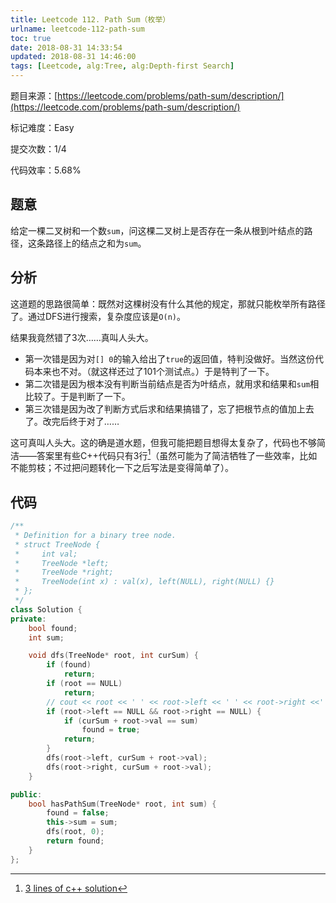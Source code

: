 ```yaml
---
title: Leetcode 112. Path Sum（枚举）
urlname: leetcode-112-path-sum
toc: true
date: 2018-08-31 14:33:54
updated: 2018-08-31 14:46:00
tags: [Leetcode, alg:Tree, alg:Depth-first Search]
---
```


题目来源：[https://leetcode.com/problems/path-sum/description/](https://leetcode.com/problems/path-sum/description/)

标记难度：Easy

提交次数：1/4

代码效率：5.68%

## 题意

给定一棵二叉树和一个数`sum`，问这棵二叉树上是否存在一条从根到叶结点的路径，这条路径上的结点之和为`sum`。

## 分析

这道题的思路很简单：既然对这棵树没有什么其他的规定，那就只能枚举所有路径了。通过DFS进行搜索，复杂度应该是`O(n)`。

结果我竟然错了3次……真叫人头大。

* 第一次错是因为对`[] 0`的输入给出了`true`的返回值，特判没做好。当然这份代码本来也不对。（就这样还过了101个测试点。）于是特判了一下。
* 第二次错是因为根本没有判断当前结点是否为叶结点，就用求和结果和`sum`相比较了。于是判断了一下。
* 第三次错是因为改了判断方式后求和结果搞错了，忘了把根节点的值加上去了。改完后终于对了……

这可真叫人头大。这的确是道水题，但我可能把题目想得太复杂了，代码也不够简洁——答案里有些C++代码只有3行[^cpp]（虽然可能为了简洁牺牲了一些效率，比如不能剪枝；不过把问题转化一下之后写法是变得简单了）。

[^cpp]: [3 lines of c++ solution](https://leetcode.com/problems/path-sum/discuss/36367/3-lines-of-c++-solution)

## 代码

```cpp
/**
 * Definition for a binary tree node.
 * struct TreeNode {
 *     int val;
 *     TreeNode *left;
 *     TreeNode *right;
 *     TreeNode(int x) : val(x), left(NULL), right(NULL) {}
 * };
 */
class Solution {
private:
    bool found;
    int sum;

    void dfs(TreeNode* root, int curSum) {
        if (found)
            return;
        if (root == NULL)
            return;
        // cout << root << ' ' << root->left << ' ' << root->right <<' ' << curSum << endl;
        if (root->left == NULL && root->right == NULL) {
            if (curSum + root->val == sum)
                found = true;
            return;
        }
        dfs(root->left, curSum + root->val);
        dfs(root->right, curSum + root->val);
    }

public:
    bool hasPathSum(TreeNode* root, int sum) {
        found = false;
        this->sum = sum;
        dfs(root, 0);
        return found;
    }
};
```
